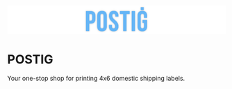![postig logo](./docs/images/title.png?raw=true "Postig")
# POSTIG
Your one-stop shop for printing 4x6 domestic shipping labels.
